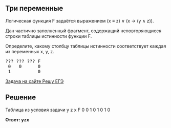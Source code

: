 ## Три переменные

Логическая функция F задаётся выражением (x ≡ z) ∨ (x → (y ∧ z)).

Дан частично заполненный фрагмент, содержащий неповторяющиеся строки таблицы истинности функции F.

Определите, какому столбцу таблицы истинности соответствует каждая из переменных x, y, z.

<pre>
???	???	???	F
 0	 0		0
 1			0
</pre>

[Задача на сайте Решу ЕГЭ](https://inf-ege.sdamgia.ru/problem?id=15097)

## Решение

Таблица из условия задачи
y z x F
0 0 1 0
1 0 1 0

**Ответ: yzx**